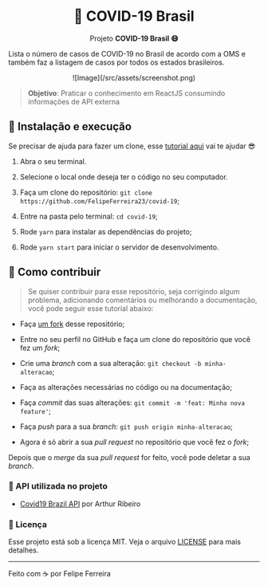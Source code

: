 <h1  align="center">🔰 COVID-19 Brasil</h1>

<p align="center">Projeto <strong>COVID-19 Brasil 😷</strong></p>

Lista o número de casos de COVID-19 no Brasil de acordo com a OMS e também faz a listagem de casos por todos os estados brasileiros.

<div align="center">![Image](/src/assets/screenshot.png)</div>

> **Objetivo**: Praticar o conhecimento em ReactJS consumindo informações de API externa

## 🚀 Instalação e execução

Se precisar de ajuda para fazer um clone, esse [tutorial aqui](https://help.github.com/pt/github/creating-cloning-and-archiving-repositories/cloning-a-repository) vai te ajudar 😎

1. Abra o seu terminal.

2. Selecione o local onde deseja ter o código no seu computador.

3. Faça um clone do repositório: 
`git clone https://github.com/FelipeFerreira23/covid-19`;

4. Entre na pasta pelo terminal: `cd covid-19`;

5. Rode `yarn` para instalar as dependências do projeto;

6. Rode `yarn start` para iniciar o servidor de desenvolvimento.

## 🤔 Como contribuir

> Se quiser contribuir para esse repositório, seja corrigindo algum problema, adicionando comentários ou melhorando a documentação, você pode seguir esse tutorial abaixo:

- Faça [um fork](https://help.github.com/pt/github/getting-started-with-github/fork-a-repo) desse repositório;

- Entre no seu perfil no GitHub e faça um clone do repositório que você fez um *fork*;

- Crie uma *branch* com a sua alteração: `git checkout -b minha-alteracao`;

- Faça as alterações necessárias no código ou na documentação;

- Faça *commit* das suas alterações: `git commit -m 'feat: Minha nova feature'`;

- Faça *push* para a sua *branch*: `git push origin minha-alteracao`;

- Agora é só abrir a sua *pull request* no repositório que você fez o *fork*;

Depois que o *merge* da sua *pull request* for feito, você pode deletar a sua *branch*.

### :open_file_folder: API utilizada no projeto

- [Covid19 Brazil API](https://covid19-brazil-api.now.sh/) por Arthur Ribeiro

### :memo: Licença

Esse projeto está sob a licença MIT. Veja o arquivo [LICENSE](LICENSE.md) para mais detalhes.

---

Feito com ☕ por Felipe Ferreira
